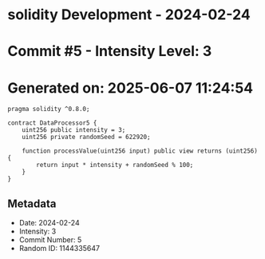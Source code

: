 ﻿# solidity Development - 2024-02-24
# Commit #5 - Intensity Level: 3
# Generated on: 2025-06-07 11:24:54
```solidity
pragma solidity ^0.8.0;

contract DataProcessor5 {
    uint256 public intensity = 3;
    uint256 private randomSeed = 622920;

    function processValue(uint256 input) public view returns (uint256) {
        return input * intensity + randomSeed % 100;
    }
}
```
## Metadata
- Date: 2024-02-24
- Intensity: 3
- Commit Number: 5
- Random ID: 1144335647
